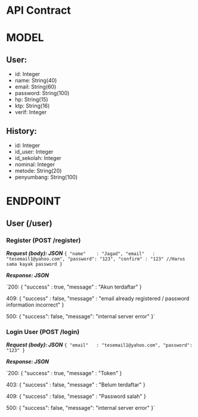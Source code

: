 # API Contract

# MODEL
## User:
- id: Integer
- name: String(40)
- email: String(60)
- password: String(100)
- hp: String(15)
- ktp: String(16)
- verif: Integer


## History:
- id: Integer
- id_user: Integer
- id_sekolah: Integer
- nominal: Integer
- metode: String(20)
- penyumbang: String(100)

# ENDPOINT
## User (/user)

### Register (POST /register)
***Request (body): JSON***
  `{
    "name"    : "Jagad",
    "email"   : "tesemail1@yahoo.com",
    "password": "123",
    "confirm" : "123" //Harus sama kayak password
   }`

***Response: JSON***

  `200:
      {
          "success" : true,
          "message" : "Akun terdaftar"
      }
   
   409:
      {
          "success" : false,
          "message" : "email already registered / password information incorrect"
      }
   
   500:
      {
          "success": false,
          "message": "internal server error"
      }`
 
 ### Login User (POST /login)
    
 ***Request (body): JSON***
  `{
    "email"   : "tesemail1@yahoo.com",
    "password": "123"
   }`

***Response: JSON***

  `200:
      {
          "success" : true,
          "message" : "Token"
      }
      
   403:
      {
          "success" : false,
          "message" : "Belum terdaftar"
      }
   
   409:
      {
          "success" : false,
          "message" : "Password salah"
      }
   
   500:
      {
          "success": false,
          "message": "internal server error"
      }`
          
  



